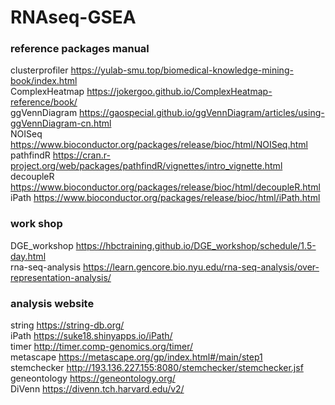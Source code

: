 # RNAseq-GSEA
### reference packages manual
clusterprofiler  https://yulab-smu.top/biomedical-knowledge-mining-book/index.html  
ComplexHeatmap  https://jokergoo.github.io/ComplexHeatmap-reference/book/  
ggVennDiagram  https://gaospecial.github.io/ggVennDiagram/articles/using-ggVennDiagram-cn.html  
NOISeq  https://www.bioconductor.org/packages/release/bioc/html/NOISeq.html  
pathfindR  https://cran.r-project.org/web/packages/pathfindR/vignettes/intro_vignette.html  
decoupleR  https://www.bioconductor.org/packages/release/bioc/html/decoupleR.html  
iPath  https://www.bioconductor.org/packages/release/bioc/html/iPath.html  

### work shop
DGE_workshop  https://hbctraining.github.io/DGE_workshop/schedule/1.5-day.html  
rna-seq-analysis  https://learn.gencore.bio.nyu.edu/rna-seq-analysis/over-representation-analysis/  

### analysis website
string  https://string-db.org/  
iPath  https://suke18.shinyapps.io/iPath/  
timer  http://timer.comp-genomics.org/timer/  
metascape  https://metascape.org/gp/index.html#/main/step1  
stemchecker  http://193.136.227.155:8080/stemchecker/stemchecker.jsf
geneontology  https://geneontology.org/  
DiVenn  https://divenn.tch.harvard.edu/v2/  


